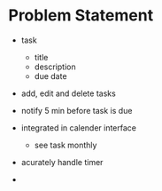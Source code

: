 # Problem Statement

- task
  - title
  - description
  - due date
- add, edit and delete tasks
- notify 5 min before task is due
- integrated in calender interface

  - see task monthly

- acurately handle timer
-
